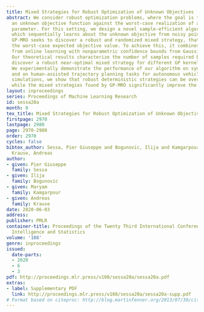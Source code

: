 ```yaml
---
title: Mixed Strategies for Robust Optimization of Unknown Objectives
abstract: We consider robust optimization problems, where the goal is to optimize
  an unknown objective function against the worst-case realization of an uncertain
  parameter. For this setting, we design a novel sample-efficient algorithm GP-MRO,
  which sequentially learns about the unknown objective from noisy point evaluations.
  GP-MRO seeks to discover a robust and randomized mixed strategy, that maximizes
  the worst-case expected objective value. To achieve this, it combines techniques
  from online learning with nonparametric confidence bounds from Gaussian processes.
  Our theoretical results characterize the number of samples required by GP-MRO to
  discover a robust near-optimal mixed strategy for different GP kernels of interest.
  We experimentally demonstrate the performance of our algorithm on synthetic datasets
  and on human-assisted trajectory planning tasks for autonomous vehicles. In our
  simulations, we show that robust deterministic strategies can be overly conservative,
  while the mixed strategies found by GP-MRO significantly improve the overall performance.
layout: inproceedings
series: Proceedings of Machine Learning Research
id: sessa20a
month: 0
tex_title: Mixed Strategies for Robust Optimization of Unknown Objectives
firstpage: 2970
lastpage: 2980
page: 2970-2980
order: 2970
cycles: false
bibtex_author: Sessa, Pier Giuseppe and Bogunovic, Ilija and Kamgarpour, Maryam and
  Krause, Andreas
author:
- given: Pier Giuseppe
  family: Sessa
- given: Ilija
  family: Bogunovic
- given: Maryam
  family: Kamgarpour
- given: Andreas
  family: Krause
date: 2020-06-03
address: 
publisher: PMLR
container-title: Proceedings of the Twenty Third International Conference on Artificial
  Intelligence and Statistics
volume: '108'
genre: inproceedings
issued:
  date-parts:
  - 2020
  - 6
  - 3
pdf: http://proceedings.mlr.press/v108/sessa20a/sessa20a.pdf
extras:
- label: Supplementary PDF
  link: http://proceedings.mlr.press/v108/sessa20a/sessa20a-supp.pdf
# Format based on citeproc: http://blog.martinfenner.org/2013/07/30/citeproc-yaml-for-bibliographies/
---
```

